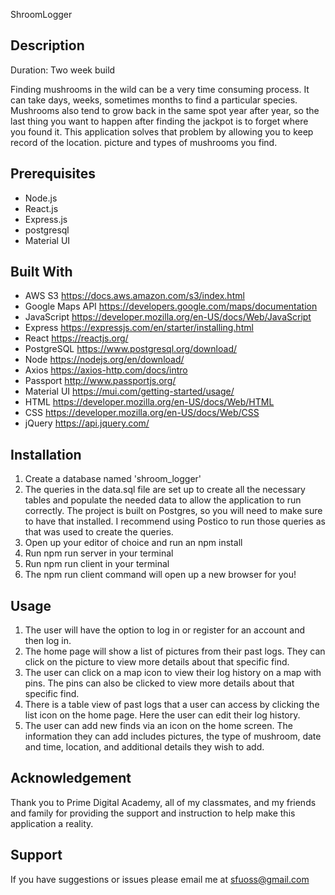 ShroomLogger

## Description

Duration: Two week build

Finding mushrooms in the wild can be a very time consuming process. It can take days, weeks, sometimes months to find a particular species. Mushrooms also tend to grow back in the same spot year after year, so the last thing you want to happen after finding the jackpot is to forget where you found it. This application solves that problem by allowing you to keep record of the location. picture and types of mushrooms you find. 

## Prerequisites
- Node.js
- React.js
- Express.js
- postgresql
- Material UI

## Built With
- AWS S3 https://docs.aws.amazon.com/s3/index.html
- Google Maps API https://developers.google.com/maps/documentation
- JavaScript https://developer.mozilla.org/en-US/docs/Web/JavaScript
- Express https://expressjs.com/en/starter/installing.html
- React https://reactjs.org/
- PostgreSQL https://www.postgresql.org/download/
- Node https://nodejs.org/en/download/
- Axios https://axios-http.com/docs/intro
- Passport http://www.passportjs.org/
- Material UI https://mui.com/getting-started/usage/
- HTML https://developer.mozilla.org/en-US/docs/Web/HTML
- CSS https://developer.mozilla.org/en-US/docs/Web/CSS
- jQuery https://api.jquery.com/

## Installation

1. Create a database named 'shroom_logger'
2. The queries in the data.sql file are set up to create all the necessary tables and populate the needed data to allow the application to run correctly. The project is built on Postgres, so you will need to make sure to have that installed. I recommend using Postico to run those queries as that was used to create the queries.
3. Open up your editor of choice and run an npm install
4. Run npm run server in your terminal
5. Run npm run client in your terminal
6. The npm run client command will open up a new browser for you!

## Usage

1. The user will have the option to log in or register for an account and then log in.
2. The home page will show a list of pictures from their past logs. They can click on the picture to view more details about that specific find.
3. The user can click on a map icon to view their log history on a map with pins. The pins can also be clicked to view more details about that specific find.
4. There is a table view of past logs that a user can access by clicking the list icon on the home page. Here the user can edit their log history.
5. The user can add new finds via an icon on the home screen. The information they can add includes pictures, the type of mushroom, date and time, location, and additional details they wish to add. 

## Acknowledgement

Thank you to Prime Digital Academy, all of my classmates, and my friends and family for providing the support and instruction to help make this application a reality.

## Support

If you have suggestions or issues please email me at sfuoss@gmail.com


